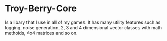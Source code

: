 # Troy-Berry-Core
Is a libary that I use in all of my games. It has many utility features such as logging, noise generation, 2, 3 and 4 dimensional vector classes with math methoids, 4x4 matrices and so on.
